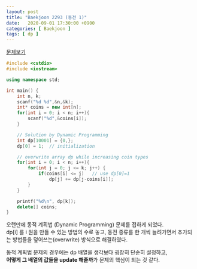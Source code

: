 ```yaml
---
layout: post
title: "Baekjoon 2293 (동전 1)"
date:   2020-09-01 17:30:00 +0900
categories: [ Baekjoon ]
tags: [ dp ]
---
```


[문제보기][prob]
<!-- more -->
```c++
#include <cstdio>
#include <iostream>

using namespace std;

int main() {
    int n, k;
    scanf("%d %d",&n,&k);
    int* coins = new int[n];
    for(int i = 0; i < n; i++){
        scanf("%d",&coins[i]);
    }

    // Solution by Dynamic Programming
    int dp[10001] = {0,};
    dp[0] = 1;  // initialization

    // overwrite array dp while increasing coin types
    for(int i = 0; i < n; i++){
        for(int j = 0; j <= k; j++) {
            if(coins[i] <= j)   // use dp[0]=1
                dp[j] += dp[j-coins[i]];
        }
    }

    printf("%d\n", dp[k]);
    delete[] coins;
}
```

오랜만에 동적 계획법 (Dynamic Programming) 문제를 접하게 되었다.  
dp[i] 를 i 원을 만들 수 있는 방법의 수로 놓고, 동전 종류를 한 개씩 늘려가면서 추가되는 방법들을 덮어쓰는(overwrite) 방식으로 해결하였다.

동적 계획법 문제의 경우에는 dp 배열을 생각보다 굉장히 단순히 설정하고,  
**어떻게 그 배열의 값들을 update 해줄까**가 문제의 핵심이 되는 것 같다.


[prob]: https://www.acmicpc.net/problem/2293

